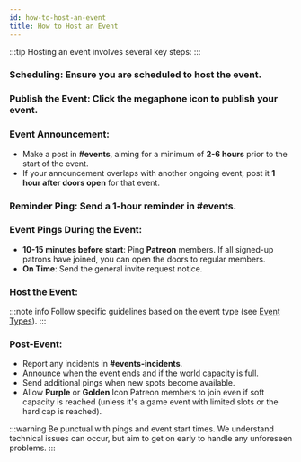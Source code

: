 ```yaml
---
id: how-to-host-an-event
title: How to Host an Event
---
```

:::tip
Hosting an event involves several key steps:
:::

### **Scheduling:** Ensure you are scheduled to host the event.

### **Publish the Event:** Click the megaphone icon to publish your event.

### **Event Announcement:**

   - Make a post in **#events**, aiming for a minimum of **2-6 hours** prior to the start of the event.
   - If your announcement overlaps with another ongoing event, post it **1 hour after doors open** for that event.

### **Reminder Ping**: Send a 1-hour reminder in **#events**.

### **Event Pings During the Event:**

   - **10-15 minutes before start**: Ping **Patreon** members. If all signed-up patrons have joined, you can open the doors to regular members.
   - **On Time**: Send the general invite request notice.

### **Host the Event:**

   :::note info 
   Follow specific guidelines based on the event type (see [Event Types](classic-event-types.md)).
   :::

### **Post-Event:**

   - Report any incidents in **#events-incidents**.
   - Announce when the event ends and if the world capacity is full.
   - Send additional pings when new spots become available.
   - Allow **Purple** or **Golden** Icon Patreon members to join even if soft capacity is reached (unless it's a game event with limited slots or the hard cap is reached).

:::warning
Be punctual with pings and event start times. We understand technical issues can occur, but aim to get on early to handle any unforeseen problems.
:::
